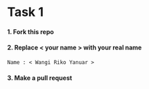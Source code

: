 # Task 1

#### 1. Fork this repo

#### 2. Replace < your name > with your real name

```
Name : < Wangi Riko Yanuar >  
```

#### 3. Make a pull request
